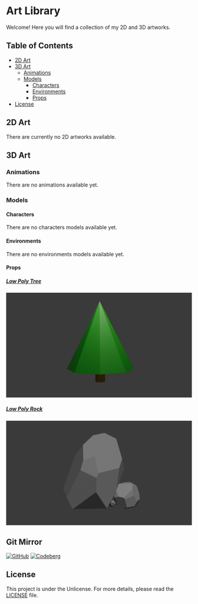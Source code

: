 # Art Library
Welcome! Here you will find a collection of my 2D and 3D artworks.

## Table of Contents
- [2D Art](#2d-art)
- [3D Art](#3d-art)
    - [Animations](#animations)
    - [Models](#models)
        - [Characters](#characters)
        - [Environments](#environments)
        - [Props](#props)
- [License](#license)

## 2D Art
There are currently no 2D artworks available.

## 3D Art
### Animations
There are no animations available yet.

### Models
#### Characters
There are no characters models available yet.

#### Environments
There are no environments models available yet.

#### Props
##### [Low Poly Tree](3D/Models/Props/Low-Poly-Tree/)
![Showcase Render](3D/Models/Props/Low-Poly-Tree/render.png)

##### [Low Poly Rock](3D/Models/Props/Low-Poly-Rock/)
![Showcase Render](3D/Models/Props/Low-Poly-Rock/render.png)

## Git Mirror
[![GitHub](https://img.shields.io/static/v1?logo=github&label=&message=GitHub&color=000&style=for-the-badge)](https://github.com/printn/art-library)
[![Codeberg](https://img.shields.io/static/v1?logo=codeberg&label=&message=Codeberg&color=000&style=for-the-badge)](https://codeberg.org/printn/art-library)

## License
This project is under the Unlicense. For more details, please read the [LICENSE](LICENSE.md) file.
